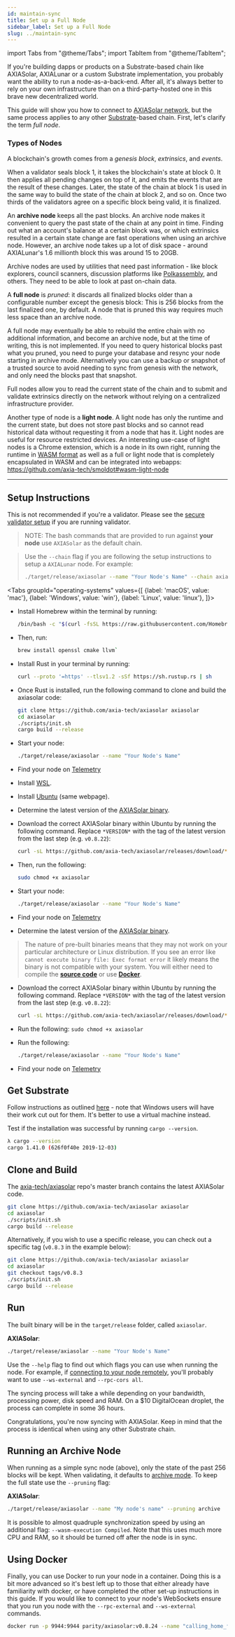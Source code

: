 ```yaml
---
id: maintain-sync
title: Set up a Full Node
sidebar_label: Set up a Full Node
slug: ../maintain-sync
---
```


import Tabs from "@theme/Tabs";
import TabItem from "@theme/TabItem";

If you're building dapps or products on a Substrate-based chain like AXIASolar, AXIALunar or a custom
Substrate implementation, you probably want the ability to run a node-as-a-back-end. After all, it's
always better to rely on your own infrastructure than on a third-party-hosted one in this brave new
decentralized world.

This guide will show you how to connect to [AXIASolar network](https://axiacoin.network/), but the
same process applies to any other [Substrate](https://substrate.dev/docs/en/)-based chain. First,
let's clarify the term _full node_.

### Types of Nodes

A blockchain's growth comes from a _genesis block_, _extrinsics_, and _events_.

When a validator seals block 1, it takes the blockchain's state at block 0. It then applies all
pending changes on top of it, and emits the events that are the result of these changes. Later, the
state of the chain at block 1 is used in the same way to build the state of the chain at block 2,
and so on. Once two thirds of the validators agree on a specific block being valid, it is finalized.

An **archive node** keeps all the past blocks. An archive node makes it convenient to query the past
state of the chain at any point in time. Finding out what an account's balance at a certain block
was, or which extrinsics resulted in a certain state change are fast operations when using an
archive node. However, an archive node takes up a lot of disk space - around AXIALunar's 1.6 millionth
block this was around 15 to 20GB.

Archive nodes are used by utilities that need past information - like block explorers, council
scanners, discussion platforms like [Polkassembly](https://polkassembly.io), and others. They need
to be able to look at past on-chain data.

A **full node** is _pruned_: it discards all finalized blocks older than a configurable number
except the genesis block: This is 256 blocks from the last finalized one, by default. A node that is
pruned this way requires much less space than an archive node.

A full node may eventually be able to rebuild the entire chain with no additional information, and
become an archive node, but at the time of writing, this is not implemented. If you need to query
historical blocks past what you pruned, you need to purge your database and resync your node
starting in archive mode. Alternatively you can use a backup or snapshot of a trusted source to
avoid needing to sync from genesis with the network, and only need the blocks past that snapshot.

Full nodes allow you to read the current state of the chain and to submit and validate extrinsics
directly on the network without relying on a centralized infrastructure provider.

Another type of node is a **light node**. A light node has only the runtime and the current state,
but does not store past blocks and so cannot read historical data without requesting it from a node
that has it. Light nodes are useful for resource restricted devices. An interesting use-case of
light nodes is a Chrome extension, which is a node in its own right, running the runtime in [WASM
format](https://github.com/axia-tech/substrate-light-ui) as well as a full or light node that is
completely encapsulated in WASM and can be integrated into webapps:
https://github.com/axia-tech/smoldot#wasm-light-node

<!--seperates content from instructions-->

---

<!--setup instructions differ per os, presented in tabs-->

## Setup Instructions

This is not recommended if you're a validator. Please see the
[secure validator setup](maintain-guides-secure-validator.md) if you are running validator.

> NOTE: The bash commands that are provided to run against **your node** use
> `AXIASolar` as the default chain.

> Use the `--chain` flag if you are
> following the setup instructions to setup a `AXIALunar` node.
> For example:
>
> ```bash
> ./target/release/axiasolar --name "Your Node's Name" --chain axialunar
> ```

<Tabs
groupId="operating-systems"
values={[
{label: 'macOS', value: 'mac'},
{label: 'Windows', value: 'win'},
{label: 'Linux', value: 'linux'},
]}>
<TabItem value="mac">

- Install Homebrew within the terminal by running:
  ```bash
  /bin/bash -c "$(curl -fsSL https://raw.githubusercontent.com/Homebrew/install/master/install.sh)"
  ```
- Then, run:

  ```bash
  brew install openssl cmake llvm`
  ```

- Install Rust in your terminal by running:
  ```bash
  curl --proto '=https' --tlsv1.2 -sSf https://sh.rustup.rs | sh
  ```
- Once Rust is installed, run the following command to clone and build the axiasolar code:
  ```bash
  git clone https://github.com/axia-tech/axiasolar axiasolar
  cd axiasolar
  ./scripts/init.sh
  cargo build --release
  ```
- Start your node:

  ```bash
  ./target/release/axiasolar --name "Your Node's Name"
  ```

- Find your node on [Telemetry](https://telemetry.axiasolar.io/#list/AXIASolar)

</TabItem>
<TabItem value="win">

- Install [WSL](https://docs.microsoft.com/en-us/windows/wsl/install-win10).
- Install [Ubuntu](https://docs.microsoft.com/en-us/windows/wsl/install-win10) (same webpage).

- Determine the latest version of the [AXIASolar binary](https://github.com/axia-tech/axiasolar/releases).
- Download the correct AXIASolar binary within Ubuntu by running the following command. Replace
  `*VERSION*` with the tag of the latest version from the last step (e.g. `v0.8.22`):

  ```bash
  curl -sL https://github.com/axia-tech/axiasolar/releases/download/*VERSION*/axiasolar -o axiasolar
  ```

- Then, run the following:
  ```bash
  sudo chmod +x axiasolar
  ```
- Start your node:

  ```bash
  ./target/release/axiasolar --name "Your Node's Name"
  ```

- Find your node on [Telemetry](https://telemetry.axiasolar.io/#list/AXIASolar)

</TabItem>
<TabItem value="linux">

- Determine the latest version of the [AXIASolar binary](https://github.com/axia-tech/axiasolar/releases).

> The nature of pre-built binaries means that they may not work on your particular architecture or Linux distribution.
> If you see an error like `cannot execute binary file: Exec format error` it likely means the binary is not compatible
> with your system. You will either need to compile the [**source code**](#clone-and-build) or use [**Docker**](#using-docker).

- Download the correct AXIASolar binary within Ubuntu by running the following command. Replace
  `*VERSION*` with the tag of the latest version from the last step (e.g. `v0.8.22`):

  ```bash
  curl -sL https://github.com/axia-tech/axiasolar/releases/download/*VERSION*/axiasolar -o axiasolar
  ```

- Run the following: `sudo chmod +x axiasolar`
- Run the following:

  ```bash
  ./target/release/axiasolar --name "Your Node's Name"
  ```

- Find your node on [Telemetry](https://telemetry.axiasolar.io/#list/AXIASolar)

</TabItem>
</Tabs>

## Get Substrate

Follow instructions as outlined
[here](https://substrate.dev/docs/en/knowledgebase/getting-started) - note that Windows users will
have their work cut out for them. It's better to use a virtual machine instead.

Test if the installation was successful by running `cargo --version`.

```bash
λ cargo --version
cargo 1.41.0 (626f0f40e 2019-12-03)
```

## Clone and Build

The [axia-tech/axiasolar](https://github.com/axia-tech/axiasolar) repo's master branch contains the
latest AXIASolar code.

```bash
git clone https://github.com/axia-tech/axiasolar axiasolar
cd axiasolar
./scripts/init.sh
cargo build --release
```

Alternatively, if you wish to use a specific release, you can check out a specific tag (`v0.8.3` in
the example below):

```bash
git clone https://github.com/axia-tech/axiasolar axiasolar
cd axiasolar
git checkout tags/v0.8.3
./scripts/init.sh
cargo build --release
```

## Run

The built binary will be in the `target/release` folder, called `axiasolar`.

**AXIASolar**:

```bash
./target/release/axiasolar --name "Your Node's Name"
```

Use the `--help` flag to find out which flags you can use when running the node. For example, if
[connecting to your node remotely](maintain-wss.md), you'll probably want to use `--ws-external` and
`--rpc-cors all`.

The syncing process will take a while depending on your bandwidth, processing power, disk speed and
RAM. On a \$10 DigitalOcean droplet, the process can complete in some 36 hours.

Congratulations, you're now syncing with AXIASolar. Keep in mind that the process is identical when
using any other Substrate chain.

## Running an Archive Node

When running as a simple sync node (above), only the state of the past 256 blocks will be kept. When
validating, it defaults to [archive mode](#types-of-nodes). To keep the full state use the
`--pruning` flag:

**AXIASolar**:

```bash
./target/release/axiasolar --name "My node's name" --pruning archive
```

It is possible to almost quadruple synchronization speed by using an additional flag:
`--wasm-execution Compiled`. Note that this uses much more CPU and RAM, so it should be turned off
after the node is in sync.

## Using Docker

Finally, you can use Docker to run your node in a container. Doing this is a bit more advanced so
it's best left up to those that either already have familiarity with docker, or have completed the
other set-up instructions in this guide. If you would like to connect to your node's WebSockets
ensure that you run you node with the `--rpc-external` and `--ws-external` commands.

```zsh
docker run -p 9944:9944 parity/axiasolar:v0.8.24 --name "calling_home_from_a_docker_container" --rpc-external --ws-external
```
